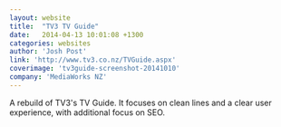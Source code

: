 ```yaml
---
layout: website
title:  "TV3 TV Guide"
date:   2014-04-13 10:01:08 +1300
categories: websites
author: 'Josh Post'
link: 'http://www.tv3.co.nz/TVGuide.aspx'
coverimage: 'tv3guide-screenshot-20141010'
company: 'MediaWorks NZ'
---
```


A rebuild of TV3's TV Guide. It focuses on clean lines and a clear user experience, with additional focus on SEO.
